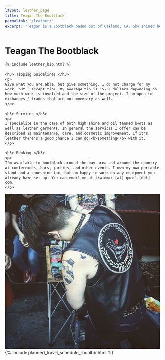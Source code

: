 ```yaml
---
layout: leather_page
title: Teagan The Bootblack
permalink: '/leather/'
excerpt: "Teagan is a Bootblack based out of Oakland, CA. She shined her first pair of shoes under her father’s watchful eye as a child before church. However, it has only been more recently that she has honed her craft and incorporated her technical skills into her leather practice."
---
```


<div class="row">
  <div class="col-md-6">
    <h1> Teagan The Bootblack </h1>

    {% include leather_bio.html %}

    <h3> Tipping Guidelines </h3>
    <p>
    Give what you are able, but give something. I do not charge for my work, but I accept tips. My average tip is 15-30 dollars depending on how much work is involved and the size of the project. I am open to exchanges / trades that are not monetary as well.
    </p>

    <h3> Services </h3>
    <p>
    I specialize in the care of both high shine and oil tanned boots as well as leather garments. In general the services I offer can be described as maintenance, care, and cosmetic improvement. If it's leather there's a good chance I can do <b>something</b> with it.
    </p>

    <h3> Booking </h3>
    <p>      
    I'm available to bootblack around the bay area and around the country at conferences, bars, parties, and other events. I own my own portable stand and a shoeshine box, but am happy to work on any equipment you already have set up. You can email me at tkwidmer [at] gmail [dot] com.
    </p>
  </div>

  <div class="col-md-6">
    <img src="/images/bootblack/bb_eagle.jpg">
    <div class="headroom">
      {% include planned_travel_schedule_socalbb.html %}
    </div>
  </div>
</div>
